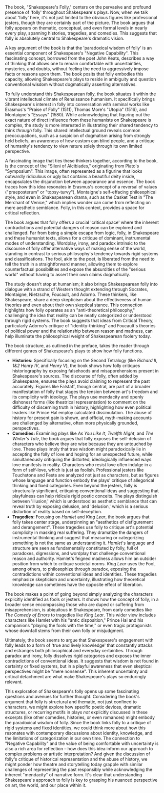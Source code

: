 The book, "Shakespeare's Folly," centers on the pervasive and profound presence of 'folly' throughout Shakespeare's plays. Now, when we talk about 'folly' here, it's not just limited to the obvious figures like professional jesters, though they are certainly part of the picture. The book argues that folly appears on thematic, conceptual, and even formal levels in nearly every play, spanning histories, tragedies, and comedies. This suggests that folly is absolutely central to Shakespeare's dramatic vision.

A key argument of the book is that the 'paradoxical wisdom of folly' is an essential component of Shakespeare's "Negative Capability". This fascinating concept, borrowed from the poet John Keats, describes a way of thinking that allows one to remain comfortable with uncertainties, mysteries, and doubts, without feeling the need to aggressively impose facts or reasons upon them. The book posits that folly embodies this capacity, allowing Shakespeare's plays to reside in ambiguity and question conventional wisdom without dogmatically asserting alternatives.

To fully understand this Shakespearean folly, the book situates it within the vibrant intellectual climate of Renaissance humanism. It specifically brings Shakespeare's interest in folly into conversation with seminal works like Erasmus's "Praise of Folly" (1511), Thomas More's "Utopia" (1516), and Montaigne's "Essays" (1580). While acknowledging that figuring out the exact nature of direct influence from these humanists on Shakespeare is complex, the study is more interested in illustrating their shared tendency to think _through_ folly. This shared intellectual ground reveals common preoccupations, such as a suspicion of dogmatism arising from strongly held beliefs, an awareness of how custom can blind people, and a critique of humanity's tendency to view nature solely through its own limited perspective.

A fascinating image that ties these thinkers together, according to the book, is the concept of the "Sileni of Alcibiades," originating from Plato's "Symposium". This image, often represented as a figurine that looks outwardly ridiculous or ugly but contains a beautiful deity inside, encapsulates the disjunction between appearance and essence. The book traces how this idea resonates in Erasmus's concept of a reversal of values ("praeposterum" or "topsy-turvy"), Montaigne's self-effacing philosophical style, and even in Shakespearean drama, such as the Casket Test in "The Merchant of Venice," which implies wonder can come from reflecting on mere aesthetic semblance. Folly, in this context, provides a space for critical reflection.

The book argues that folly offers a crucial 'critical space' where the inherent contradictions and potential dangers of reason can be explored and challenged. Far from being a simple escape from logic, folly, in Shakespeare and these humanist texts, allows for a critique of dominant, instrumental modes of understanding. Wordplay, irony, and paradox intrinsic to the discourse of folly offer alternative ways of making sense of the world, standing in contrast to serious philosophy's tendency towards rigid systems and classifications. The fool, akin to the poet, is liberated from the need to tell the truth in a straightforward manner, allowing them to explore counterfactual possibilities and expose the absurdities of the "serious world" without having to assert their own claims dogmatically.

The study doesn't stop at humanism; it also brings Shakespearean folly into dialogue with a strand of Western thought extending through Socrates, Montaigne, Nietzsche, Foucault, and Adorno. These thinkers, like Shakespeare, share a deep skepticism about the effectiveness of human theories and even about their own skeptical stance. This connection highlights how folly operates as an "anti-theoretical philosophy," challenging the idea that reality can be neatly categorized or understood through rigid systems. The book suggests that ideas from Critical Theory, particularly Adorno's critique of "identity-thinking" and Foucault's theories of political power and the relationship between reason and madness, can help illuminate the philosophical weight of Shakespearean foolery today.

The book structure, as outlined in the preface, takes the reader through different genres of Shakespeare's plays to show how folly functions.

- **Histories:** Specifically focusing on the Second Tetralogy (like _Richard II_, _1&2 Henry IV_, and _Henry V_), the book shows how folly critiques historiography by exposing falsehoods and misapprehensions present in Shakespeare's sources. The discourse of folly, often added by Shakespeare, ensures the plays avoid claiming to represent the past accurately. Figures like Falstaff, though central, are part of a broader manifestation of folly that stages the tension between art's freedom and its complicity with ideology. The plays use mendacity and openly dishonest forms (like theatrical representation) to comment on the difficulty of discerning truth in history, highlighting how even political leaders like Prince Hal employ calculated dissimulation. The abuse of history for present gain is shown, and official, myth-making accounts are challenged by alternative, often more physically grounded, perspectives.
- **Comedies:** Examining plays like _As You Like It_, _Twelfth Night_, and _The Winter's Tale_, the book argues that folly exposes the self-delusion of characters who believe they are wise because they are untouched by love. These plays imply that true wisdom might paradoxically lie in accepting the folly of love and hoping for an unexpected future, while simultaneously critiquing the distorted, ideologically influenced ways love manifests in reality. Characters who resist love often indulge in a form of self-love, which is just as foolish. Professional jesters like Touchstone and Feste are analyzed not just as characters, but as figures whose language and function embody the plays' critique of allegorical thinking and fixed categories. Even beyond the jesters, folly is structurally significant, critiquing conventional ideas and suggesting that playfulness can help ridicule rigid poetic conceits. The plays distinguish between 'illusion,' which is understood as aesthetic semblance that can reveal truth by exposing delusion, and 'delusion,' which is a serious distortion of reality based on self-deception.
- **Tragedies:** Focusing on _Hamlet_ and _King Lear_, the book argues that folly takes center stage, underpinning an "aesthetics of disfigurement and derangement". These tragedies use folly to critique art's potential complicity in masking real suffering. They dramatize the dangers of instrumental thinking and suggest that measuring or categorizing something is not the same as understanding it. _Hamlet_'s language and structure are seen as fundamentally constituted by folly, full of paradoxes, digressions, and wordplay that challenge conventional reason and authority. Hamlet's feigned madness allows him an outsider position from which to critique societal norms. _King Lear_ uses the Fool, among others, to philosophize through paradox, exposing the contradictions within conventional ideas and identities. These tragedies emphasize skepticism and uncertainty, illustrating how theoretical knowledge can sometimes have the opposite effect of liberation.

The book makes a point of going beyond simply analyzing the characters explicitly identified as fools or jesters. It shows how the concept of folly, in a broader sense encompassing those who are duped or suffering from misapprehension, is ubiquitous in Shakespeare, from early comedies like _The Comedy of Errors_ to tragedies like _King Lear_. This wider view includes characters like Hamlet with his "antic disposition," Prince Hal and his companions "playing the fools with the time," or even tragic protagonists whose downfall stems from their own folly or misjudgment.

Ultimately, the book seems to argue that Shakespeare's engagement with folly leads to a form of 'true and lively knowledge' that constantly attacks and estranges both philosophical and everyday certainties. Through paradox and irony, folly dissolves rigid categories and exposes the inner contradictions of conventional ideas. It suggests that wisdom is not found in certainty or fixed systems, but in a playful awareness that even skeptical perspectives might be "mere nonsense". This inherent uncertainty and critical detachment are what make Shakespeare's plays so enduringly relevant.

This exploration of Shakespeare's folly opens up some fascinating questions and avenues for further thought. Considering the book's argument that folly is structural and thematic, not just confined to characters, we might explore how specific poetic devices, dramatic structures, or recurring motifs in plays _not_ explicitly discussed in these excerpts (like other comedies, histories, or even romances) might embody the paradoxical wisdom of folly. Since the book links folly to a critique of rigid systems and fixed identities, we could think more about how this resonates with contemporary discussions about identity, knowledge, and the limitations of categorization in our own time. The connection to "Negative Capability" and the value of being comfortable with uncertainty is also a rich area for reflection – how does this idea inform our approach to complex problems or artistic interpretation? And given the discussion of folly's critique of historical representation and the abuse of history, we might ponder how theatre and storytelling today grapple with similar challenges of representing the past responsibly while acknowledging the inherent "mendacity" of narrative form. It's clear that understanding Shakespeare's approach to folly is key to grasping his nuanced perspective on art, the world, and our place within it.